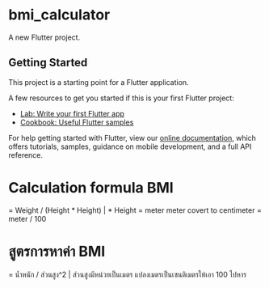 # bmi_calculator

A new Flutter project.

## Getting Started

This project is a starting point for a Flutter application.

A few resources to get you started if this is your first Flutter project:

- [Lab: Write your first Flutter app](https://flutter.dev/docs/get-started/codelab)
- [Cookbook: Useful Flutter samples](https://flutter.dev/docs/cookbook)

For help getting started with Flutter, view our
[online documentation](https://flutter.dev/docs), which offers tutorials,
samples, guidance on mobile development, and a full API reference.


# Calculation formula BMI
= Weight / (Height * Height) | * Height = meter
meter covert to centimeter = meter / 100

# สูตรการหาค่า BMI
= น้ำหนัก / ส่วนสูง^2 | ส่วนสูงมีหน่วยเป็นเมตร
แปลงเมตรเป็นเซนติเมตรให้เอา 100 ไปหาร